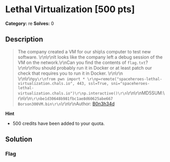 # Lethal Virtualization [500 pts]

**Category:** re
**Solves:** 0

## Description
>The company created a VM for our ship\s computer to test new software. \r\n\r\nIt looks like the company left a debug session of the VM on the network.\r\nCan you find the contents of `flag.txt`?\r\n\r\nYou should probably run it in Docker or at least patch our check that requires you to run it in Docker. \r\n\r\n<br/>\r\n\r\n```py\r\nfrom pwn import * \r\np=remote("spaceheroes-lethal-virtualization.chals.io", 443, ssl=True, sni="spaceheroes-lethal-virtualization.chals.io")\r\np.interactive()\r\n```\r\n\r\nMD5SUM:\r\n\r\n```\r\nbe1d30648b981fbc1ae8d60625abe667  Borson300VM.bin\r\n```\r\n\r\nAuthor: [B0n3h34d](https://github.com/password987654321)

**Hint**
* 500 credits have been added to your quota.

## Solution

### Flag

